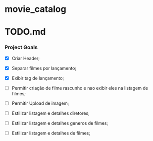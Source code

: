# movie_catalog

# TODO.md


### Project Goals

- [X] Criar Header;
- [X] Separar filmes por lançamento;
- [X] Exibir tag de lançamento;
- [ ] Permitir criação de filme rascunho e nao exibir eles na listagem de filmes;
- [ ] Permitir Upload de imagem;
- [ ] Estilizar listagem e detalhes diretores;
- [ ] Estilizar listagem e detalhes generos de filmes;
- [ ] Estilizar listagem e detalhes de filmes;


